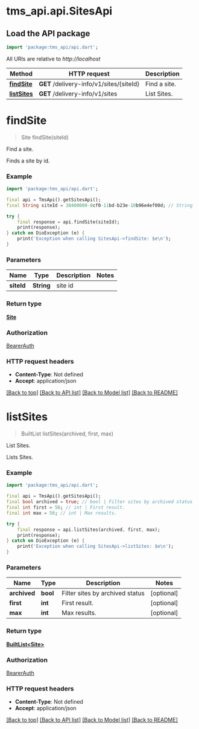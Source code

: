 # tms_api.api.SitesApi

## Load the API package
```dart
import 'package:tms_api/api.dart';
```

All URIs are relative to *http://localhost*

Method | HTTP request | Description
------------- | ------------- | -------------
[**findSite**](SitesApi.md#findsite) | **GET** /delivery-info/v1/sites/{siteId} | Find a site.
[**listSites**](SitesApi.md#listsites) | **GET** /delivery-info/v1/sites | List Sites.


# **findSite**
> Site findSite(siteId)

Find a site.

Finds a site by id.

### Example
```dart
import 'package:tms_api/api.dart';

final api = TmsApi().getSitesApi();
final String siteId = 38400000-8cf0-11bd-b23e-10b96e4ef00d; // String | site id

try {
    final response = api.findSite(siteId);
    print(response);
} catch on DioException (e) {
    print('Exception when calling SitesApi->findSite: $e\n');
}
```

### Parameters

Name | Type | Description  | Notes
------------- | ------------- | ------------- | -------------
 **siteId** | **String**| site id | 

### Return type

[**Site**](Site.md)

### Authorization

[BearerAuth](../README.md#BearerAuth)

### HTTP request headers

 - **Content-Type**: Not defined
 - **Accept**: application/json

[[Back to top]](#) [[Back to API list]](../README.md#documentation-for-api-endpoints) [[Back to Model list]](../README.md#documentation-for-models) [[Back to README]](../README.md)

# **listSites**
> BuiltList<Site> listSites(archived, first, max)

List Sites.

Lists Sites.

### Example
```dart
import 'package:tms_api/api.dart';

final api = TmsApi().getSitesApi();
final bool archived = true; // bool | Filter sites by archived status
final int first = 56; // int | First result.
final int max = 56; // int | Max results.

try {
    final response = api.listSites(archived, first, max);
    print(response);
} catch on DioException (e) {
    print('Exception when calling SitesApi->listSites: $e\n');
}
```

### Parameters

Name | Type | Description  | Notes
------------- | ------------- | ------------- | -------------
 **archived** | **bool**| Filter sites by archived status | [optional] 
 **first** | **int**| First result. | [optional] 
 **max** | **int**| Max results. | [optional] 

### Return type

[**BuiltList&lt;Site&gt;**](Site.md)

### Authorization

[BearerAuth](../README.md#BearerAuth)

### HTTP request headers

 - **Content-Type**: Not defined
 - **Accept**: application/json

[[Back to top]](#) [[Back to API list]](../README.md#documentation-for-api-endpoints) [[Back to Model list]](../README.md#documentation-for-models) [[Back to README]](../README.md)

